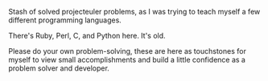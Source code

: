 Stash of solved projecteuler problems, as I was trying to teach myself a few different programming languages. 

There's Ruby, Perl, C, and Python here. It's old.

Please do your own problem-solving, these are here as touchstones for myself to view small accomplishments and build a little 
confidence as a problem solver and developer.
